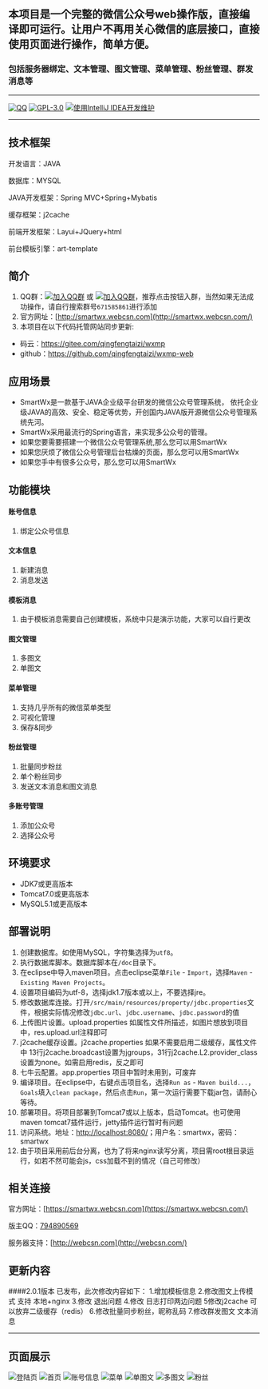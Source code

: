 ## 本项目是一个完整的微信公众号web操作版，直接编译即可运行。让用户不再用关心微信的底层接口，直接使用页面进行操作，简单方便。
### 包括服务器绑定、文本管理、图文管理、菜单管理、粉丝管理、群发消息等
---------------------------------
[![QQ](https://img.shields.io/badge/chat-on%20QQ-ff69b4.svg?style=flat-square)](https://jq.qq.com/?_wv=1027&k=5bGtRX8)
[![GPL-3.0](https://img.shields.io/cran/l/devtools.svg)](https://gitee.com/qingfengtaizi/wxmp/blob/master/LICENSE)
[![使用IntelliJ IDEA开发维护](https://img.shields.io/badge/IntelliJ%20IDEA-提供支持-blue.svg)](https://www.jetbrains.com/idea/)

---------------------------------

##  技术框架

开发语言：JAVA

数据库：MYSQL

JAVA开发框架：Spring MVC+Spring+Mybatis

缓存框架：j2cache

前端开发框架：Layui+JQuery+html

前台模板引擎：art-template

## 简介
1. QQ群：[![加入QQ群](https://img.shields.io/badge/QQ群-671585861-blue.svg)](http://shang.qq.com/wpa/qunwpa?idkey=b7f4442a2a6b369a55aaa549bc0fbf14c478543d6a9c8f74eafca0378fcfcf40) 或 [![加入QQ群](https://img.shields.io/badge/QQ群-671585861-blue.svg)](https://jq.qq.com/?_wv=1027&k=5bGtRX8)，推荐点击按钮入群，当然如果无法成功操作，请自行搜索群号`671585861`进行添加
1. 官方网址：[http://smartwx.webcsn.com](http://smartwx.webcsn.com/)
1. 本项目在以下代码托管网站同步更新:
* 码云：https://gitee.com/qingfengtaizi/wxmp
* github：https://github.com/qingfengtaizi/wxmp-web


## 应用场景
- SmartWx是一款基于JAVA企业级平台研发的微信公众号管理系统， 依托企业级JAVA的高效、安全、稳定等优势，开创国内JAVA版开源微信公众号管理系统先河。
- SmartWx采用最流行的Spring语言，来实现多公众号的管理。
- 如果您要需要搭建一个微信公众号管理系统,那么您可以用SmartWx
- 如果您厌烦了微信公众号管理后台枯燥的页面，那么您可以用SmartWx
- 如果您手中有很多公众号，那么您可以用SmartWx

## 功能模块
 #### 账号信息
1. 绑定公众号信息

 #### 文本信息
1. 新建消息
2. 消息发送

 #### 模板消息
1. 由于模板消息需要自己创建模板，系统中只是演示功能，大家可以自行更改

 #### 图文管理
1. 多图文
2. 单图文

 #### 菜单管理
1. 支持几乎所有的微信菜单类型
2. 可视化管理
3. 保存&同步

 #### 粉丝管理
1. 批量同步粉丝
2. 单个粉丝同步
3. 发送文本消息和图文消息

 #### 多账号管理
1. 添加公众号
2. 选择公众号

 ## 环境要求

- JDK7或更高版本
- Tomcat7.0或更高版本
- MySQL5.1或更高版本

 ## 部署说明

1. 创建数据库。如使用MySQL，字符集选择为`utf8`。
1. 执行数据库脚本。数据库脚本在`/doc`目录下。
1. 在eclipse中导入maven项目。点击eclipse菜单`File` - `Import`，选择`Maven` - `Existing Maven Projects`。
1. 设置项目编码为utf-8，选择jdk1.7版本或以上，不要选择jre。
1. 修改数据库连接。打开`/src/main/resources/property/jdbc.properties`文件，根据实际情况修改`jdbc.url`、`jdbc.username`、`jdbc.password`的值
1. 上传图片设置。upload.properties 如属性文件所描述，如图片想放到项目中，res.upload.url注释即可
1. j2cache缓存设置。j2cache.properties 如果不需要启用二级缓存，属性文件中 13行j2cache.broadcast设置为jgroups，31行j2cache.L2.provider_class设置为none。如需启用redis，反之即可
1. 七牛云配置。app.properties 项目中暂时未用到，可废弃
1. 编译项目。在eclipse中，右键点击项目名，选择`Run as` - `Maven build...`，`Goals`填入`clean package`，然后点击`Run`，第一次运行需要下载jar包，请耐心等待。
1. 部署项目。将项目部署到Tomcat7或以上版本，启动Tomcat。也可使用maven tomcat7插件运行，jetty插件运行暂时有问题
1. 访问系统。地址：[http://localhost:8080/](http://localhost:8080/)；用户名：smartwx，密码：smartwx
1. 由于项目采用前后台分离，也为了将来nginx读写分离，项目需root根目录运行，如若不然可能会js，css加载不到的情况（自己可修改）

 ## 相关连接
官方网址：[https://smartwx.webcsn.com](https://smartwx.webcsn.com/)

版主QQ：[794890569](http://wpa.qq.com/msgrd?v=3&uin=794890569&site=qq&menu=yes/)

服务器支持：[http://webcsn.com](http://webcsn.com/)

 ## 更新内容
 ####2.0.1版本 已发布，此次修改内容如下：
1.增加模板信息
2.修改图文上传模式 支持 本地+nginx
3.修改 退出问题
4.修改 日志打印两边问题
5修改j2cache 可以放弃二级缓存（redis）
6.修改批量同步粉丝，昵称乱码
7.修改群发图文 文本消息

---------------------------------
## 页面展示

![登陆页](https://gitee.com/uploads/images/2018/0416/121618_e13f2f9a_1256378.png "登陆页.png")
![首页](https://gitee.com/uploads/images/2018/0416/121734_4481f09b_1256378.png "首页.png")
![账号信息](https://gitee.com/uploads/images/2018/0416/121832_438ad9c0_1256378.png "账号信息.png")
![菜单](https://gitee.com/uploads/images/2018/0416/121900_097ad23f_1256378.png "菜单.png")
![单图文](https://gitee.com/uploads/images/2018/0416/121924_d1f66f51_1256378.png "单图文.png")
![多图文](https://gitee.com/uploads/images/2018/0416/121955_118b9807_1256378.png "多图文.png")
![粉丝](https://gitee.com/uploads/images/2018/0416/122033_0ba4b847_1256378.png "粉丝.png")